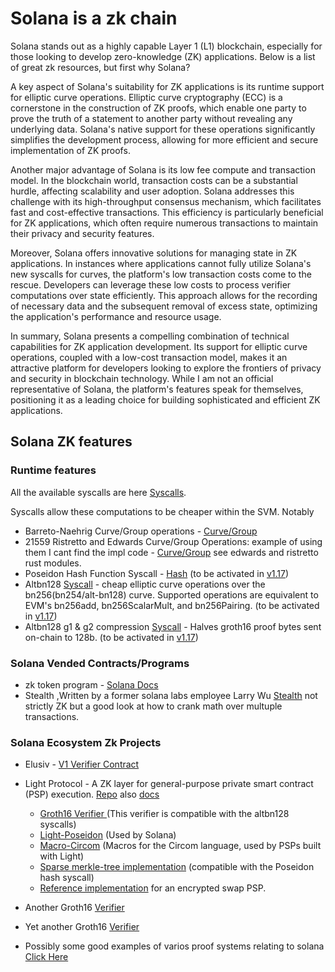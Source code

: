 # Solana is a zk chain
Solana stands out as a highly capable Layer 1 (L1) blockchain, especially for those looking to develop zero-knowledge (ZK) applications. Below is a list of great zk resources, but first why Solana?

A key aspect of Solana's suitability for ZK applications is its runtime support for elliptic curve operations. Elliptic curve cryptography (ECC) is a cornerstone in the construction of ZK proofs, which enable one party to prove the truth of a statement to another party without revealing any underlying data. Solana's native support for these operations significantly simplifies the development process, allowing for more efficient and secure implementation of ZK proofs.

Another major advantage of Solana is its low fee compute and transaction model. In the blockchain world, transaction costs can be a substantial hurdle, affecting scalability and user adoption. Solana addresses this challenge with its high-throughput consensus mechanism, which facilitates fast and cost-effective transactions. This efficiency is particularly beneficial for ZK applications, which often require numerous transactions to maintain their privacy and security features.

Moreover, Solana offers innovative solutions for managing state in ZK applications. In instances where applications cannot fully utilize Solana's new syscalls for curves, the platform's low transaction costs come to the rescue. Developers can leverage these low costs to process verifier computations over state efficiently. This approach allows for the recording of necessary data and the subsequent removal of excess state, optimizing the application's performance and resource usage.

In summary, Solana presents a compelling combination of technical capabilities for ZK application development. Its support for elliptic curve operations, coupled with a low-cost transaction model, makes it an attractive platform for developers looking to explore the frontiers of privacy and security in blockchain technology. While I am not an official representative of Solana, the platform's features speak for themselves, positioning it as a leading choice for building sophisticated and efficient ZK applications.

## Solana ZK features

### Runtime features
All the available syscalls are here [Syscalls](https://github.com/solana-labs/solana/blob/501458a7daa023eb2c64a18d54ad618d4305af68/sdk/program/src/syscalls/definitions.rs#L65).

Syscalls allow these computations to be cheaper within the SVM.
Notably
* Barreto-Naehrig Curve/Group operations - [Curve/Group](https://github.com/solana-labs/solana/blob/501458a7daa023eb2c64a18d54ad618d4305af68/sdk/program/src/alt_bn128/mod.rs)
* 21559 Ristretto and Edwards Curve/Group Operations: example of using them I cant find the impl code  - [Curve/Group](https://github.com/solana-labs/solana/tree/501458a7daa023eb2c64a18d54ad618d4305af68/zk-token-sdk/src/curve25519) see edwards and ristretto rust modules.
* Poseidon Hash Function Syscall - [Hash](https://github.com/solana-labs/solana/blob/501458a7daa023eb2c64a18d54ad618d4305af68/sdk/program/src/poseidon.rs#L170) (to be activated in [v1.17](https://github.com/solana-labs/solana/issues/33073))
* Altbn128 [Syscall](https://github.com/ananas-block/solana/blob/master/sdk/program/src/alt_bn128.rs) - cheap elliptic curve operations over the bn256(bn254/alt-bn128) curve. Supported operations are equivalent to EVM's bn256add, bn256ScalarMult, and bn256Pairing. (to be activated in [v1.17](https://github.com/solana-labs/solana/issues/33398))
* Altbn128 g1 & g2 compression [Syscall](https://github.com/solana-labs/solana/blob/master/sdk/program/src/alt_bn128/compression.rs) - Halves groth16 proof bytes sent on-chain to 128b. (to be activated in [v1.17](https://github.com/solana-labs/solana/issues/33398))

### Solana Vended Contracts/Programs  

* zk token program - [Solana Docs](https://docs.solana.com/developing/runtime-facilities/zk-token-proof)
* Stealth ,Written by a former solana labs employee Larry Wu [Stealth](https://github.com/metaplex-foundation/metaplex-incubating-programs/tree/main/stealth) not strictly ZK but a good look at how to crank math over multuple transactions.

### Solana Ecosystem Zk Projects
* Elusiv - [V1 Verifier Contract](https://github.com/elusiv-privacy/elusiv/blob/master/elusiv/src/instruction.rs) 
* Light Protocol - A ZK layer for general-purpose private smart contract (PSP) execution. [Repo](https://github.com/Lightprotocol/light-protocol) also [docs](https://docs.lightprotocol.com/core-concepts/lifecycle-of-a-light-transaction)
  * [Groth16 Verifier ](https://github.com/Lightprotocol/groth16-solana) (This verifier is compatible with the altbn128 syscalls)
  * [Light-Poseidon](https://crates.io/crates/light-poseidon) (Used by Solana)
  * [Macro-Circom](https://github.com/Lightprotocol/light-protocol/blob/main/macro-circom/src/main.rs) (Macros for the Circom language, used by PSPs built with Light)
  * [Sparse merkle-tree implementation](https://github.com/Lightprotocol/light-protocol/blob/main/merkle-tree/src/lib.rs) (compatible with the Poseidon hash syscall)
  * [Reference implementation](https://github.com/Lightprotocol/breakpoint-workshop) for an encrypted swap PSP.
    
* Another Groth16 [Verifier ](https://github.com/aneopsy/groth16-sol-verifier/blob/main/README.md)
* Yet another Groth16 [Verifier](https://github.com/zkLinkProtocol/groth16-sol-verifier)
* Possibly some good examples of varios proof systems relating to solana [Click Here](https://github.com/umi-ag/sion/tree/alpha/crates-solana)

